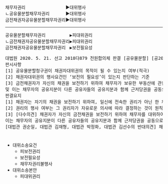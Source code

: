 ﻿<link rel="stylesheet" href="../_res/darkmode.css">


채무자권리ㅤㅤㅤㅤㅤㅤㅤㅤㅤㅤ▶<span class="r">대위행사</span>  
ㄴ공유물분할채무자권리ㅤㅤㅤㅤ▶<span class="r">대위행사</span>  
금전채권자공유물분할채무자권리▶<span class="t">대위행사</span>  



---
<pre>
공유물분할채무자권리ㅤㅤㅤㅤㅤㅤ▶<span class="r">피대위권리</span>  
ㄴ금전채권자공유물분할채무자권리▶<span class="r">피대위권리</span>  
금전채권자공유물분할채무자권리ㅤ▶<span class="t">보전필요성</span>  
</pre>
<pre>
대법원 2020. 5. 21. 선고 2018다879 전원합의체 판결 [공유물분할] [공2020하,1175]
판시사항
[1] <span class="r">공유물분할청구권</span>이 채권자대위권의 목적이 될 수 있는지 여부(적극)
[2] 채권자대위권의 행사요건인 ‘보전의 필요성’이 있는지 판단하는 기준
[3] <span class="t">금전채권자</span>가 자신의 채권을 보전하기 위하여 채무자가 보유한 부동산에 관한 공유물분할청구권을 대위행사할 수 있는지 여부(원칙적 소극) 
및 이는 채무자의 공유지분이 다른 공유자들의 공유지분과 함께 근저당권을 공동으로 담보하고 있고, 근저당권의 피담보채권이 채무자의 공유지분 가치를 초과하여 채무자의 공유지분만을 경매하면 남을 가망이 없어 민사집행법 제102조에 따라 경매절차가 취소될 수밖에 없는 반면, 공유물분할의 방법으로 공유부동산 전부를 경매하면 민법 제368조 제1항에 따라 각 공유지분의 경매대가에 비례해서 공동근저당권의 피담보채권을 분담하게 되어 채무자의 공유지분 경매대가에서 근저당권의 피담보채권 분담액을 변제하고 남을 가망이 있는 경우에도 마찬가지인지 여부(적극)
판결요지
[1] 채권자는 자기의 채권을 보전하기 위하여, 일신에 전속한 권리가 아닌 한 채무자의 권리를 행사할 수 있다(민법 제404조 제1항). 공유물분할청구권은 공유관계에서 수반되는 형성권으로서 공유자의 일반재산을 구성하는 재산권의 일종이다. 공유물분할청구권의 행사가 오로지 공유자의 자유로운 의사에 맡겨져 있어 공유자 본인만 행사할 수 있는 권리라고 볼 수는 없다. 따라서 공유물분할청구권도 채권자대위권의 목적이 될 수 있다.
[2] 권리의 행사 여부는 그 권리자가 자유로운 의사에 따라 결정하는 것이 원칙이다. 채무자가 스스로 권리를 행사하지 않는데도 채권자가 채무자를 대위하여 채무자의 권리를 행사할 수 있으려면 그러한 채무자의 권리를 행사함으로써 채권자의 권리를 보전해야 할 필요성이 있어야 한다. 여기에서 보전의 필요성은 채권자가 보전하려는 권리의 내용, 채권자가 보전하려는 권리가 금전채권인 경우 채무자의 자력 유무, 채권자가 보전하려는 권리와 대위하여 행사하려는 권리의 관련성 등을 종합적으로 고려하여 채권자가 채무자의 권리를 대위하여 행사하지 않으면 자기 채권의 완전한 만족을 얻을 수 없게 될 위험이 있어 채무자의 권리를 대위하여 행사하는 것이 자기 채권의 현실적 이행을 유효·적절하게 확보하기 위하여 필요한지 여부를 기준으로 판단하여야 하고, 채권자대위권의 행사가 채무자의 자유로운 재산관리행위에 대한 부당한 간섭이 되는 등 특별한 사정이 있는 경우에는 보전의 필요성을 인정할 수 없다.
[3] [다수의견] 채권자가 자신의 금전채권을 보전하기 위하여 채무자를 대위하여 부동산에 관한 공유물분할청구권을 행사하는 것은, 책임재산의 보전과 직접적인 관련이 없어 채권의 현실적 이행을 유효·적절하게 확보하기 위하여 필요하다고 보기 어렵고 채무자의 자유로운 재산관리행위에 대한 부당한 간섭이 되므로 보전의 필요성을 인정할 수 없다. 또한 특정 분할 방법을 전제하고 있지 않은 공유물분할청구권의 성격 등에 비추어 볼 때 그 대위행사를 허용하면 여러 법적 문제들이 발생한다. 따라서 극히 예외적인 경우가 아니라면 금전채권자는 부동산에 관한 공유물분할청구권을 대위행사할 수 없다고 보아야 한다.
이는 채무자의 공유지분이 다른 공유자들의 공유지분과 함께 근저당권을 공동으로 담보하고 있고, 근저당권의 피담보채권이 채무자의 공유지분 가치를 초과하여 채무자의 공유지분만을 경매하면 남을 가망이 없어 민사집행법 제102조에 따라 경매절차가 취소될 수밖에 없는 반면, 공유물분할의 방법으로 공유부동산 전부를 경매하면 민법 제368조 제1항에 따라 각 공유지분의 경매대가에 비례해서 공동근저당권의 피담보채권을 분담하게 되어 채무자의 공유지분 경매대가에서 근저당권의 피담보채권 분담액을 변제하고 남을 가망이 있는 경우에도 마찬가지이다.
[대법관 권순일, 대법관 김재형, 대법관 박정화, 대법관 김선수의 반대의견] 채무초과 상태인 채무자가 부동산의 공유지분을 소유하고 있으나, 공유부동산 위에 존재하는 공동근저당권으로 인하여 채무자의 공유지분에 대한 강제집행은 남을 가망이 없어 불가능한 반면, 공유물분할의 방법으로 공유부동산 전부를 경매하면 민법 제368조 제1항에 따라 각 공유지분의 경매대가에 비례해서 공동근저당권의 피담보채권을 분담하게 되어 채무자인 공유자에게 배분될 몫이 남을 수 있는 경우에는 채권자가 채무자의 재산권에 속하는 공유물분할청구권을 대위행사하여 채권의 현실적 이행을 유효·적절하게 확보할 수 있도록 허용해야 한다.
</pre>



#
- 대위소송요건
  - 피보전권리
  - 보전필요성
  - 채무자권리불행사
- 대위소송본안
  - 피대위권리

